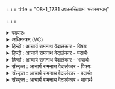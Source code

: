 +++
title = "08-1_1731 उषस्तच्चित्रमा भरास्मभ्यम्"

+++
<details><summary>पदपाठः</summary>

उ꣡षः꣢꣯। तत्। चि꣣त्र꣢म्। आ। भ꣣र। अस्म꣡भ्य꣢म्। वा꣣जिनीवति। ये꣡न꣢꣯। तो꣣क꣢म्। च꣣। त꣡न꣢꣯यम्। च꣣। धा꣡म꣢꣯हे। १७३१।
</details>

<details><summary>अधिमन्त्रम् (VC)</summary>

- उषाः
- गोतमो राहूगणः
- उष्णिक्
- ऋषभः
</details>

<details><summary>हिन्दी : आचार्य रामनाथ वेदालंकार - विषयः</summary>

प्रथम मन्त्र में उषा नाम द्वारा जगदम्बा से प्रार्थना की गयी है।
</details>

<details><summary>हिन्दी : आचार्य रामनाथ वेदालंकार - पदार्थः</summary>

पदार्थान्वय -  हे (वाजिनीवति) विवेकपूर्ण क्रियावाली (उषः) तेजोमयी जगन्माता ! तू (अस्मभ्यम्) हमारे लिए (तत्) वह प्रसिद्ध (चित्रम्) अद्भुत भौतिक तथा दिव्य ऐश्वर्य (आ भर) ला, (येन) जिससे, हम (तोकं च तनयं च) पुत्र और पौत्र को (धामहे) परिपुष्ट करें ॥१॥
</details>

<details><summary>हिन्दी : आचार्य रामनाथ वेदालंकार - भावार्थः</summary>

भावार्थ -  उषा के समान तेजस्विनी जगन्माता जगत् की व्यवस्था के लिए सब क्रियाओं को करती हुई अपनी सन्तानों को सब आध्यात्मिक और भौतिक ऐश्वर्य प्रदान करती हुई सुखकारिणी होती है ॥१॥
</details>

<details><summary>संस्कृत : आचार्य रामनाथ वेदालंकार - विषयः</summary>

तत्रादावुषर्नाम्ना जगदम्बां प्रार्थयते।
</details>

<details><summary>संस्कृत : आचार्य रामनाथ वेदालंकार - पदार्थः</summary>

पदार्थान्वय -  हे (वाजिनीवति) विवेकपूर्णक्रियामयि (उषः) तेजोमयि जगन्मातः ! त्वम् (अस्मभ्यम्) अस्मदर्थम् (तत्) प्रसिद्धम् (चित्रम्) अद्भुतं भौतिकं दिव्यं चैश्वर्यम् (आभर) आहर, (येन) ऐश्वर्येण, वयम् (तोकं च तनयं च) पुत्रं च पौत्रं च (धामहे) पुष्णीयाम। [अत्र धाञ् धातोर्लेटि ‘बहुलं छन्दसि’ अ० २।४।७६ इति श्लोरभावः] ॥१॥२ यास्काचार्यो मन्त्रमिममेवं व्याख्यातवान्—[“उषस्तच्चित्रं चायनीयं मंहनीयं धनमाहरास्मभ्यम् अन्नवति येन पुत्रांश्च पौत्रांश्च दधीमहि” इति (निरु० १२।६)]।
</details>

<details><summary>संस्कृत : आचार्य रामनाथ वेदालंकार - भावार्थः</summary>

भावार्थ -  उषर्वत् तेजोमयी जगन्माता जगद्व्यवस्थायै सकलाः क्रिया निष्पादयन्ती स्वसन्तानेभ्यः सर्वमाध्यात्मिकं भौतिकं चैश्वर्यं प्रयच्छन्ती सुखकारिणी जायते ॥१॥
</details>